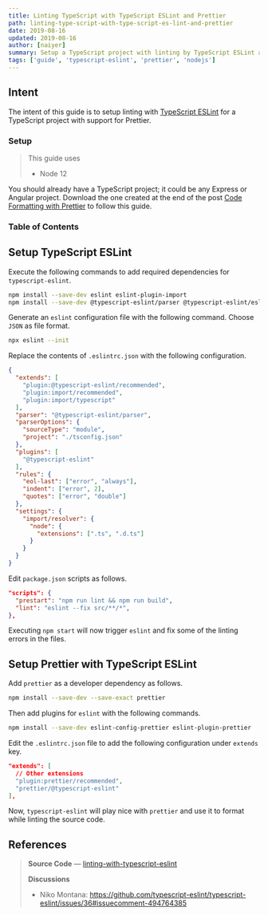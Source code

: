 ```yaml
---
title: Linting TypeScript with TypeScript ESLint and Prettier
path: linting-type-script-with-type-script-es-lint-and-prettier
date: 2019-08-16
updated: 2019-08-16
author: [naiyer]
summary: Setup a TypeScript project with linting by TypeScript ESLint and formatting through Prettier
tags: ['guide', 'typescript-eslint', 'prettier', 'nodejs']
---
```


## Intent

The intent of this guide is to setup linting with [TypeScript ESLint](https://github.com/typescript-eslint/typescript-eslint) for a TypeScript project with support for Prettier.

### Setup

> This guide uses
> - Node 12

You should already have a TypeScript project; it could be any Express or Angular project. Download the one created at the end of the post [Code Formatting with Prettier](/blog/2019/04/20/code-formatting-with-prettier) to follow this guide.

### Table of Contents

## Setup TypeScript ESLint

Execute the following commands to add required dependencies for `typescript-eslint`.

```bash
npm install --save-dev eslint eslint-plugin-import 
npm install --save-dev @typescript-eslint/parser @typescript-eslint/eslint-plugin 
```

Generate an `eslint` configuration file with the following command. Choose `JSON` as file format.

```bash
npx eslint --init
```

Replace the contents of `.eslintrc.json` with the following configuration.

```json
{
  "extends": [
    "plugin:@typescript-eslint/recommended",
    "plugin:import/recommended",
    "plugin:import/typescript"
  ],
  "parser": "@typescript-eslint/parser",
  "parserOptions": {
    "sourceType": "module",
    "project": "./tsconfig.json"
  },
  "plugins": [
    "@typescript-eslint"
  ],
  "rules": {
    "eol-last": ["error", "always"],
    "indent": ["error", 2],
    "quotes": ["error", "double"]
  },
  "settings": {
    "import/resolver": {
      "node": {
        "extensions": [".ts", ".d.ts"]
      }
    }
  }
}
```

Edit `package.json` scripts as follows.

```json
"scripts": {
  "prestart": "npm run lint && npm run build",
  "lint": "eslint --fix src/**/*",
},
```

Executing `npm start` will now trigger `eslint` and fix some of the linting errors in the files.

## Setup Prettier with TypeScript ESLint

Add `prettier` as a developer dependency as follows.

```bash
npm install --save-dev --save-exact prettier
```

Then add plugins for `eslint` with the following commands.

```bash
npm install --save-dev eslint-config-prettier eslint-plugin-prettier
```

Edit the `.eslintrc.json` file to add the following configuration under `extends` key.

```json
"extends": [
  // Other extensions
  "plugin:prettier/recommended",
  "prettier/@typescript-eslint"
],
```

Now, `typescript-eslint` will play nice with `prettier` and use it to format while linting the source code.

## References

> **Source Code** &mdash; [linting-with-typescript-eslint](https://github.com/Microflash/guides/tree/master/nodejs/linting-with-typescript-eslint)
> 
> **Discussions**
> - Niko Montana: <https://github.com/typescript-eslint/typescript-eslint/issues/36#issuecomment-494764385>